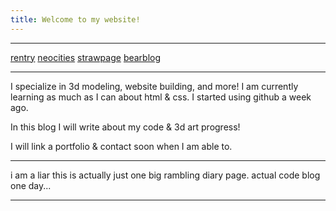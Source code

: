 ```yaml
---
title: Welcome to my website!
---
```


***
[rentry](https://rentry.co/cyberistic) [neocities](https://.neocities.org/) [strawpage](https://kokomi.straw.page/) [bearblog](https://cyberistic.bearblog.dev/)

***

I specialize in 3d modeling, website building, and more! I am currently learning as much as I can about html & css. I started using github a week ago.

In this blog I will write about my code & 3d art progress!

I will link a portfolio & contact soon when I am able to.

***

i am a liar this is actually just one big rambling diary page. actual code blog one day...

***
